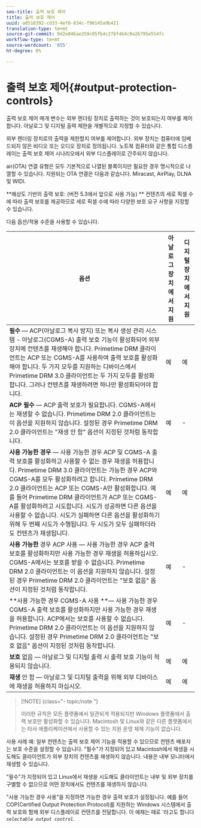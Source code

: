 ```yaml
---
seo-title: 출력 보호 제어
title: 출력 보호 제어
uuid: a0518392-cd33-4ef0-834c-f90145a9b421
translation-type: tm+mt
source-git-commit: 9d2e046ae259c05fb4c278f464c9a26795e554fc
workflow-type: tm+mt
source-wordcount: '655'
ht-degree: 0%

---
```



# 출력 보호 제어{#output-protection-controls}

출력 보호 제어 매개 변수는 외부 렌더링 장치로 출력하는 것이 보호되는지 여부를 제어합니다. 아날로그 및 디지털 출력 제한을 개별적으로 지정할 수 있습니다.

외부 렌더링 장치로의 출력을 제한할지 여부를 제어합니다. 외부 장치는 컴퓨터에 임베드되지 않은 비디오 또는 오디오 장치로 정의됩니다. 노트북 컴퓨터와 같은 통합 디스플레이는 출력 보호 제어 시나리오에서 외부 디스플레이로 간주되지 않습니다.

air(OTA) 연결 유형은 모두 기본적으로 나열된 블록이지만 필요한 경우 명시적으로 나열할 수 있습니다. 지원되는 OTA 연결은 다음과 같습니다. Miracast, AirPlay, DLNA 및 WIDI.

**해상도 기반의 출력 보호: (버전 5.3에서 앞으로 사용 가능) ** 컨텐츠의 세로 픽셀 수에 따라 출력 보호를 제공하므로 세로 픽셀 수에 따라 다양한 보호 요구 사항을 지정할 수 있습니다.

다음 옵션/적용 수준을 사용할 수 있습니다.

| 옵션 | 아날로그 장치에서 지원 | 디지털 장치에서 지원 |
|---|---|---|
| **필수** — ACP(아날로그 복사 방지) 또는 복사 생성 관리 시스템 - 아날로그(CGMS-A) 출력 보호 기능이 활성화되어 외부 장치에 컨텐츠를 재생해야 합니다. Primetime DRM 클라이언트는 ACP 또는 CGMS-A를 사용하여 출력 보호를 활성화해야 합니다. 두 가지 모두를 지원하는 디바이스에서 Primetime DRM 3.0 클라이언트는 두 가지 모두를 활성화합니다. 그러나 컨텐츠를 재생하려면 하나만 활성화되어야 합니다. | 예 | 예 |
| **ACP 필수** — ACP 출력 보호가 필요합니다. CGMS-A에서는 재생할 수 없습니다. Primetime DRM 2.0 클라이언트는 이 옵션을 지원하지 않습니다. 설정된 경우 Primetime DRM 2.0 클라이언트는 &quot;재생 안 함&quot; 옵션이 지정된 것처럼 동작합니다. | 예 | - |
| **사용 가능한 경우** — 사용 가능한 경우 ACP 및 CGMS-A 출력 보호를 활성화하고 사용할 수 없는 경우 재생을 허용합니다. Primetime DRM 3.0 클라이언트는 가능한 경우 ACP와 CGMS-A를 모두 활성화하려고 합니다. Primetime DRM 2.0 클라이언트는 ACP 또는 CGMS-A만 활성화합니다. 예를 들어 Primetime DRM 클라이언트가 ACP 또는 CGMS-A를 활성화하려고 시도합니다. 시도가 성공하면 다른 옵션을 사용할 수 없습니다. 시도가 실패하면 다른 옵션을 활성화하기 위해 두 번째 시도가 수행됩니다. 두 시도가 모두 실패하더라도 컨텐츠가 재생됩니다. | 예 | 예 |
| **사용 가능한** 경우 ACP 사용 — 사용 가능한 경우 ACP 출력 보호를 활성화하지만 사용 가능한 경우 재생을 허용하십시오. CGMS-A에서는 보호를 받을 수 없습니다. Primetime DRM 2.0 클라이언트는 이 옵션을 지원하지 않습니다. 설정된 경우 Primetime DRM 2.0 클라이언트는 &quot;보호 없음&quot; 옵션이 지정된 것처럼 동작합니다. | 예 | - |
| **사용 가능한 경우 CGMS-A 사용 **— 사용 가능한 경우 CGMS-A 출력 보호를 활성화하지만 사용 가능한 경우 재생을 허용합니다. ACP에서는 보호를 사용할 수 없습니다. Primetime DRM 2.0 클라이언트는 이 옵션을 지원하지 않습니다. 설정된 경우 Primetime DRM 2.0 클라이언트는 &quot;보호 없음&quot; 옵션이 지정된 것처럼 동작합니다. | 예 | - |
| **보호** 없음 — 아날로그 및 디지털 출력 시 출력 보호 기능이 적용되지 않습니다. | 예 | 예 |
| **재생** 안 함 — 아날로그 및 디지털 출력을 위해 외부 디바이스에 재생을 허용하지 마십시오. | 예 | 예 |

>[!NOTE] {class=&quot;- topic/note &quot;}
>
>이러한 규칙은 모든 플랫폼에서 일관되게 적용되지만 Windows 플랫폼에서 출력 보호만 활성화할 수 있습니다. Macintosh 및 Linux와 같은 다른 플랫폼에서는 타사 애플리케이션에서 사용할 수 있는 지원 운영 체제 기능이 없습니다.

사용 사례 예: 일부 컨텐츠는 출력 보호 제어 기능을 적용할 수 있으므로 컨텐츠 배포자는 보호 수준을 설정할 수 있습니다. &quot;필수&quot;가 지정되어 있고 Macintosh에서 재생을 시도해도 클라이언트가 외부 장치의 컨텐츠를 재생하지 않습니다. 내용은 내부 모니터에서 재생할 수 있습니다.

&quot;필수&quot;가 지정되어 있고 Linux에서 재생을 시도해도 클라이언트는 내부 및 외부 장치를 구별할 수 없으므로 어떤 장치에서도 컨텐츠를 재생하지 않습니다.

&quot;사용 가능한 경우 사용&quot;을 지정하면 가능한 경우 출력 보호가 설정됩니다. 예를 들어 COP(Certified Output Protection Protocol)를 지원하는 Windows 시스템에서 출력 보호와 함께 외부 디스플레이로 컨텐츠를 전달합니다. 이 예제는 때로 &#39;라고도 합니다 *`selectable output control`*.
